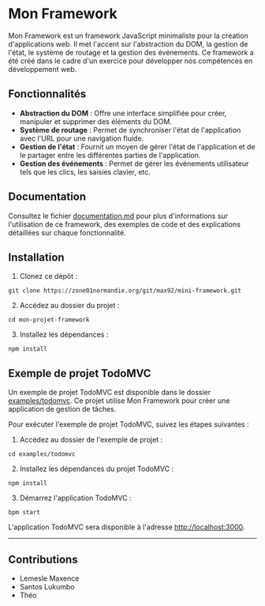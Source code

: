 # Mon Framework

Mon Framework est un framework JavaScript minimaliste pour la création d'applications web. Il met l'accent sur l'abstraction du DOM, la gestion de l'état, le système de routage et la gestion des événements. Ce framework a été créé dans le cadre d'un exercice pour développer nos compétences en développement web.

## Fonctionnalités

- **Abstraction du DOM** : Offre une interface simplifiée pour créer, manipuler et supprimer des éléments du DOM.
- **Système de routage** : Permet de synchroniser l'état de l'application avec l'URL pour une navigation fluide.
- **Gestion de l'état** : Fournit un moyen de gérer l'état de l'application et de le partager entre les différentes parties de l'application.
- **Gestion des événements** : Permet de gérer les événements utilisateur tels que les clics, les saisies clavier, etc.

## Documentation

Consultez le fichier [documentation.md](https://zone01normandie.org/git/max92/mini-framework/src/branch/master/docs/documentation.md) pour plus d'informations sur l'utilisation de ce framework, des exemples de code et des explications détaillées sur chaque fonctionnalité.

## Installation

1. Clonez ce dépôt :
```
git clone https://zone01normandie.org/git/max92/mini-framework.git
```

2. Accédez au dossier du projet :
```
cd mon-projet-framework
```

3. Installez les dépendances :
```
npm install
```

## Exemple de projet TodoMVC

Un exemple de projet TodoMVC est disponible dans le dossier [examples/todomvc](/examples/todomvc). Ce projet utilise Mon Framework pour créer une application de gestion de tâches.

Pour exécuter l'exemple de projet TodoMVC, suivez les étapes suivantes :

1. Accédez au dossier de l'exemple de projet :
```
cd examples/todomvc
```

2. Installez les dépendances du projet TodoMVC :
```
npm install
```

3. Démarrez l'application TodoMVC :
```
bpm start
```

L'application TodoMVC sera disponible à l'adresse [http://localhost:3000](http://localhost:3000).

---

## Contributions

- Lemesle Maxence
- Santos Lukumbo
- Théo












